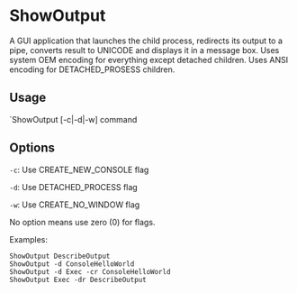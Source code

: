 # ShowOutput
 A GUI application that launches the child process, redirects its output to a pipe, converts result to UNICODE and displays it in a message box. Uses system OEM encoding for everything except detached children. Uses ANSI encoding for DETACHED_PROSESS children. 
 
 ## Usage
 `ShowOutput [-c|-d|-w] command
 
 ## Options
 
  `-c`: Use CREATE_NEW_CONSOLE flag
  
  `-d`: Use DETACHED_PROCESS flag
  
  `-w`: Use CREATE_NO_WINDOW flag

No option means use zero (0) for flags. 

Examples:

```
ShowOutput DescribeOutput
ShowOutput -d ConsoleHelloWorld
ShowOutput -d Exec -cr ConsoleHelloWorld
ShowOutput Exec -dr DescribeOutput
```
